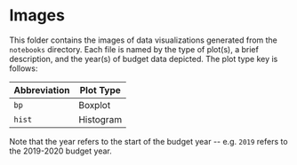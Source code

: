 # Images

This folder contains the images of data visualizations generated from the `notebooks` directory. Each file is named by the type of plot(s), a brief description, and the year(s) of budget data depicted. The plot type key is follows:

| Abbreviation | Plot Type |
| ----- | ----- |
| `bp` | Boxplot | 
| `hist` | Histogram |

Note that the year refers to the start of the budget year -- e.g. `2019` refers to the 2019-2020 budget year.